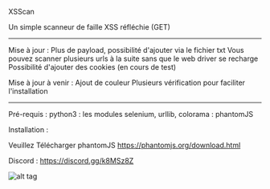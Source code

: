 XSScan

Un simple scanneur de faille XSS réfléchie (GET)
__________________________________________________________________________________
Mise à jour :
Plus de payload, possibilité d'ajouter via le fichier txt 
Vous pouvez scanner plusieurs urls à la suite sans que le web driver se recharge
Possibilité d'ajouter des cookies (en cours de test)

Mise à jour à venir :
Ajout de couleur
Plusieurs vérification pour faciliter l'installation
__________________________________________________________________________________

Pré-requis : python3
           : les modules selenium, urllib, colorama
           : phantomJS


Installation :

Veuillez Télécharger phantomJS https://phantomjs.org/download.html

Discord : https://discord.gg/k8MSz8Z

![alt tag](/Reng-Deng-DenG/XSScan/blob/master/xsscan.PNG?raw=true)
